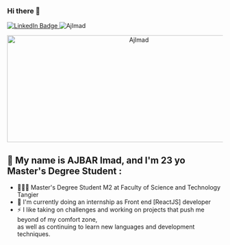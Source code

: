### Hi there 👋

<div id="badges">
   <a href="https://www.linkedin.com/in/imad-ajbar-09a77720b/">
    <img src="https://img.shields.io/badge/LinkedIn-blue?style=flat&logo=linkedin&logoColor=white" alt="LinkedIn Badge"/>
  </a>
   <img src="https://komarev.com/ghpvc/?username=AjImad&label=Profile%20views&color=0e75b6&style=flat" alt="AjImad" />
</div>

<p align="center">
   <img src="https://svgshare.com/i/jkY.svg" width="600" height="250" alt="AjImad"/>
</p>


## :boy: My name is AJBAR Imad, and I'm 23 yo Master's Degree Student :
- 👨🏻‍🎓 Master's Degree Student M2 at Faculty of Science and Technology Tangier
- 🔭 I'm currently doing an internship as Front end [ReactJS]  developer
- ⚡ I like taking on challenges and working on projects that push me beyond of my comfort zone,<br>
     as well as continuing to learn new languages and development techniques.



